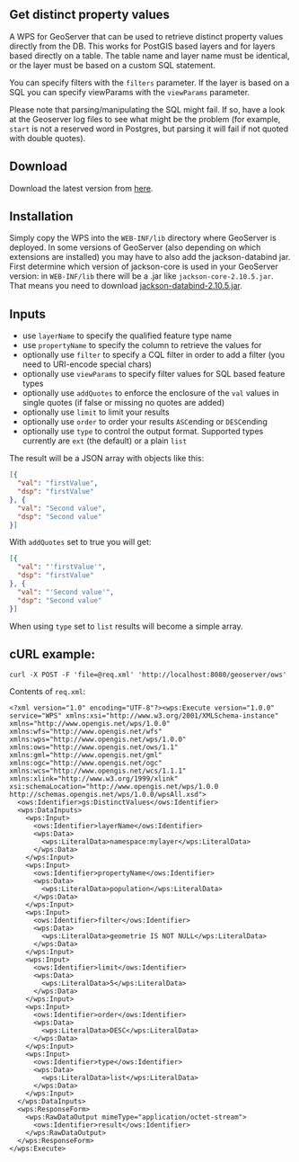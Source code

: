 ## Get distinct property values ##

A WPS for GeoServer that can be used to retrieve distinct property values directly
from the DB. This works for PostGIS based layers and for layers based
directly on a table. The table name and layer name must be identical,
or the layer must be based on a custom SQL statement.

You can specify filters with the `filters` parameter. If the layer is
based on a SQL you can specify viewParams with the `viewParams` parameter.

Please note that parsing/manipulating the SQL might fail. If so, have
a look at the Geoserver log files to see what might be the problem
(for example, `start` is not a reserved word in Postgres, but parsing
it will fail if not quoted with double quotes).

## Download ##

Download the latest version from [here](https://nexus.terrestris.de/#browse/browse:public:de%2Fterrestris%2Fgeoserver%2Fwps%2Fdistinct-wps).

## Installation ##

Simply copy the WPS into the `WEB-INF/lib` directory where GeoServer
is deployed. In some versions of GeoServer (also depending on which
extensions are installed) you may have to also add the jackson-databind jar.
First determine which version of jackson-core is used in your GeoServer
version: in `WEB-INF/lib` there will be a .jar like `jackson-core-2.10.5.jar`.
That means you need to download [jackson-databind-2.10.5.jar](https://mvnrepository.com/artifact/com.fasterxml.jackson.core/jackson-databind/2.10.5).

## Inputs ##

* use `layerName` to specify the qualified feature type name
* use `propertyName` to specify the column to retrieve the values for
* optionally use `filter` to specify a CQL filter in order to add a filter (you need to URI-encode special chars)
* optionally use `viewParams` to specify filter values for SQL based feature types
* optionally use `addQuotes` to enforce the enclosure of the `val` values in single quotes (if false or missing no quotes are added)
* optionally use `limit` to limit your results
* optionally use `order` to order your results `ASC`ending or `DESC`ending
* optionally use `type` to control the output format. Supported types currently are `ext` (the default) or a plain `list`

The result will be a JSON array with objects like this:

```json
[{
  "val": "firstValue",
  "dsp": "firstValue"
}, {
  "val": "Second value",
  "dsp": "Second value"
}]
```

With `addQuotes` set to true you will get:

```json
[{
  "val": "'firstValue'",
  "dsp": "firstValue"
}, {
  "val": "'Second value'",
  "dsp": "Second value"
}]
```

When using `type` set to `list` results will become a simple array.

## cURL example:
`curl -X POST -F 'file=@req.xml' 'http://localhost:8080/geoserver/ows'`

Contents of `req.xml`:
```
<?xml version="1.0" encoding="UTF-8"?><wps:Execute version="1.0.0" service="WPS" xmlns:xsi="http://www.w3.org/2001/XMLSchema-instance" xmlns="http://www.opengis.net/wps/1.0.0" xmlns:wfs="http://www.opengis.net/wfs" xmlns:wps="http://www.opengis.net/wps/1.0.0" xmlns:ows="http://www.opengis.net/ows/1.1" xmlns:gml="http://www.opengis.net/gml" xmlns:ogc="http://www.opengis.net/ogc" xmlns:wcs="http://www.opengis.net/wcs/1.1.1" xmlns:xlink="http://www.w3.org/1999/xlink" xsi:schemaLocation="http://www.opengis.net/wps/1.0.0 http://schemas.opengis.net/wps/1.0.0/wpsAll.xsd">
  <ows:Identifier>gs:DistinctValues</ows:Identifier>
  <wps:DataInputs>
    <wps:Input>
      <ows:Identifier>layerName</ows:Identifier>
      <wps:Data>
        <wps:LiteralData>namespace:mylayer</wps:LiteralData>
      </wps:Data>
    </wps:Input>
    <wps:Input>
      <ows:Identifier>propertyName</ows:Identifier>
      <wps:Data>
        <wps:LiteralData>population</wps:LiteralData>
      </wps:Data>
    </wps:Input>
    <wps:Input>
      <ows:Identifier>filter</ows:Identifier>
      <wps:Data>
        <wps:LiteralData>geometrie IS NOT NULL</wps:LiteralData>
      </wps:Data>
    </wps:Input>
    <wps:Input>
      <ows:Identifier>limit</ows:Identifier>
      <wps:Data>
        <wps:LiteralData>5</wps:LiteralData>
      </wps:Data>
    </wps:Input>
    <wps:Input>
      <ows:Identifier>order</ows:Identifier>
      <wps:Data>
        <wps:LiteralData>DESC</wps:LiteralData>
      </wps:Data>
    </wps:Input>
    <wps:Input>
      <ows:Identifier>type</ows:Identifier>
      <wps:Data>
        <wps:LiteralData>list</wps:LiteralData>
      </wps:Data>
    </wps:Input>
  </wps:DataInputs>
  <wps:ResponseForm>
    <wps:RawDataOutput mimeType="application/octet-stream">
      <ows:Identifier>result</ows:Identifier>
    </wps:RawDataOutput>
  </wps:ResponseForm>
</wps:Execute>
```
